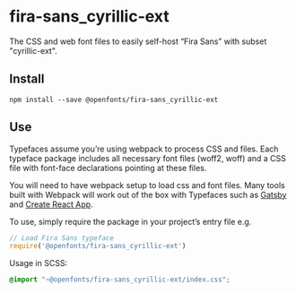 
# fira-sans_cyrillic-ext

The CSS and web font files to easily self-host “Fira Sans” with subset "cyrillic-ext".

## Install

`npm install --save @openfonts/fira-sans_cyrillic-ext`

## Use

Typefaces assume you’re using webpack to process CSS and files. Each typeface
package includes all necessary font files (woff2, woff) and a CSS file with
font-face declarations pointing at these files.

You will need to have webpack setup to load css and font files. Many tools built
with Webpack will work out of the box with Typefaces such as [Gatsby](https://github.com/gatsbyjs/gatsby)
and [Create React App](https://github.com/facebookincubator/create-react-app).

To use, simply require the package in your project’s entry file e.g.

```javascript
// Load Fira Sans typeface
require('@openfonts/fira-sans_cyrillic-ext')
```

Usage in SCSS:
```scss
@import "~@openfonts/fira-sans_cyrillic-ext/index.css";
```
